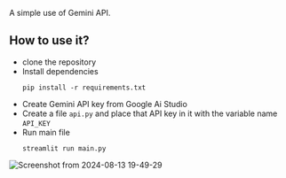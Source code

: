 A simple use of Gemini API.

## How to use it?

 - clone the repository
 - Install dependencies 
    ```
    pip install -r requirements.txt
    ```
 - Create Gemini API key from Google Ai Studio
 - Create a file `api.py` and place that API key in it with the variable name `API_KEY`
 - Run main file
    ```
    streamlit run main.py
    ```


![Screenshot from 2024-08-13 19-49-29](https://github.com/user-attachments/assets/b41cbe91-1e98-4719-b8bb-a1dda9525ab8)
